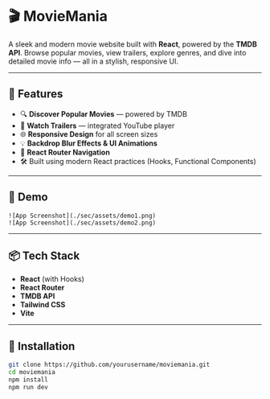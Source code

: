 # 🎬 MovieMania

A sleek and modern movie website built with **React**, powered by the **TMDB API**. Browse popular movies, view trailers, explore genres, and dive into detailed movie info — all in a stylish, responsive UI.

---

## 🚀 Features

- 🔍 **Discover Popular Movies** — powered by TMDB
- 🎥 **Watch Trailers** — integrated YouTube player
- 🌐 **Responsive Design** for all screen sizes
- 💡 **Backdrop Blur Effects & UI Animations**
- 🧭 **React Router Navigation**
- 🛠️ Built using modern React practices (Hooks, Functional Components)

---

## 📸 Demo
    ![App Screenshot](./sec/assets/demo1.png)
    ![App Screenshot](./sec/assets/demo2.png)

> 

---

## 📦 Tech Stack

- **React** (with Hooks)
- **React Router**
- **TMDB API**
- **Tailwind CSS**
- **Vite**

---

## 🧰 Installation

```bash
git clone https://github.com/yourusername/moviemania.git
cd moviemania
npm install
npm run dev
